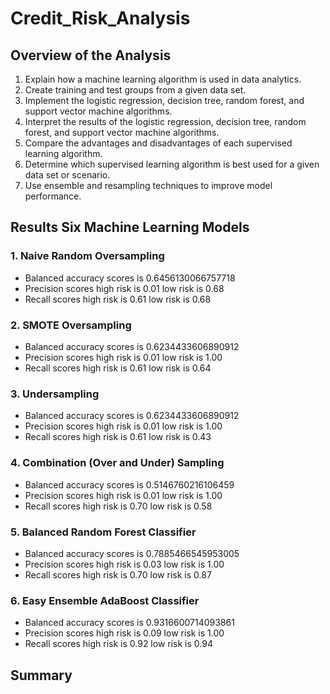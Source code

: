 # Credit_Risk_Analysis

## Overview of the Analysis

  1.  Explain how a machine learning algorithm is used in data analytics.
  2.  Create training and test groups from a given data set.
  3.  Implement the logistic regression, decision tree, random forest, and support vector machine algorithms.
  4.  Interpret the results of the logistic regression, decision tree, random forest, and support vector machine algorithms.
  5.  Compare the advantages and disadvantages of each supervised learning algorithm.
  6.  Determine which supervised learning algorithm is best used for a given data set or scenario.
  7.  Use ensemble and resampling techniques to improve model performance.

## Results Six Machine Learning Models

  ### 1.  Naive Random Oversampling
   *   Balanced accuracy scores is 0.6456130066757718
   *   Precision scores high risk is 0.01 low risk is 0.68
   *   Recall scores high risk is 0.61 low risk is 0.68


  ### 2.  SMOTE Oversampling
   *   Balanced accuracy scores is 0.6234433606890912
   *   Precision scores high risk is 0.01 low risk is 1.00
   *   Recall scores high risk is 0.61 low risk is 0.64


  ### 3.  Undersampling
   *  Balanced accuracy scores is 0.6234433606890912
   *  Precision scores high risk is 0.01 low risk is 1.00
   *  Recall scores high risk is 0.61 low risk is 0.43


  ### 4.  Combination (Over and Under) Sampling
   *  Balanced accuracy scores is 0.5146760216106459
   *  Precision scores high risk is 0.01 low risk is 1.00
   *  Recall scores high risk is 0.70 low risk is 0.58


  ### 5.  Balanced Random Forest Classifier
   *  Balanced accuracy scores is 0.7885466545953005
   *  Precision scores high risk is 0.03 low risk is 1.00
   *  Recall scores high risk is 0.70 low risk is 0.87


 ### 6.  Easy Ensemble AdaBoost Classifier
   *  Balanced accuracy scores is 0.9316600714093861
   *  Precision scores high risk is 0.09 low risk is 1.00
   *  Recall scores high risk is 0.92 low risk is 0.94


## Summary

